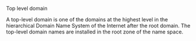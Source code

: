 Top level domain

A top-level domain is one of the domains at the highest level in the hierarchical Domain Name System of the Internet after the root domain. The top-level domain names are installed in the root zone of the name space.